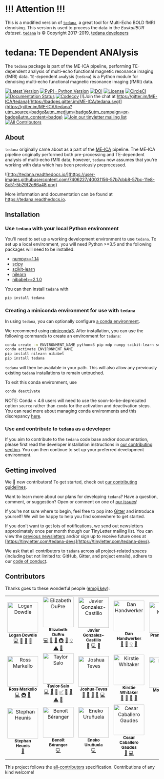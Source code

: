 !!! Attention !!!
=================
This is a modified version of [`tedana`](https://github.com/ME-ICA/tedana), a great tool for Multi-Echo BOLD fMRI denoising.
This version is used to process the data in the *EuskalIBUR dataset*.
[`tedana`](https://github.com/ME-ICA/tedana) is © Copyright 2017-2019, [tedana developers](https://github.com/ME-ICA/tedana)


# tedana: TE Dependent ANAlysis

The ``tedana`` package is part of the ME-ICA pipeline, performing TE-dependent
analysis of multi-echo functional magnetic resonance imaging (fMRI) data.
``TE``-``de``pendent ``ana``lysis (``tedana``) is a Python module for denoising
multi-echo functional magnetic resonance imaging (fMRI) data.

[![Latest Version](https://img.shields.io/pypi/v/tedana.svg)](https://pypi.python.org/pypi/tedana/)
[![PyPI - Python Version](https://img.shields.io/pypi/pyversions/tedana.svg)](https://pypi.python.org/pypi/tedana/)
[![DOI](https://zenodo.org/badge/110845855.svg)](https://zenodo.org/badge/latestdoi/110845855)
[![License](https://img.shields.io/badge/License-LGPL%202.0-blue.svg)](https://opensource.org/licenses/LGPL-2.1)
[![CircleCI](https://circleci.com/gh/ME-ICA/tedana.svg?style=shield)](https://circleci.com/gh/ME-ICA/tedana)
[![Documentation Status](https://readthedocs.org/projects/tedana/badge/?version=latest)](http://tedana.readthedocs.io/en/latest/?badge=latest)
[![Codecov](https://codecov.io/gh/me-ica/tedana/branch/master/graph/badge.svg)](https://codecov.io/gh/me-ica/tedana)
[![Join the chat at https://gitter.im/ME-ICA/tedana](https://badges.gitter.im/ME-ICA/tedana.svg)](https://gitter.im/ME-ICA/tedana?utm_source=badge&utm_medium=badge&utm_campaign=pr-badge&utm_content=badge)
[![Join our tinyletter mailing list](https://img.shields.io/badge/receive-our%20newsletter%20❤%EF%B8%8F-blueviolet.svg)](https://tinyletter.com/tedana-devs)
[![All Contributors](https://img.shields.io/badge/all_contributors-14-orange.svg?style=flat-square)](#contributors)


## About

``tedana`` originally came about as a part of the [ME-ICA](https://github.com/me-ica/me-ica) pipeline.
The ME-ICA pipeline originally performed both pre-processing and TE-dependent analysis of multi-echo fMRI data; however, ``tedana`` now assumes that you're working with data which has been previously preprocessed.

![http://tedana.readthedocs.io/](https://user-images.githubusercontent.com/7406227/40031156-57b7cbb8-57bc-11e8-8c51-5b29f2e86a48.png)

More information and documentation can be found at https://tedana.readthedocs.io.

## Installation

### Use `tedana` with your local Python environment

You'll need to set up a working development environment to use `tedana`.
To set up a local environment, you will need Python >=3.5 and the following packages will need to be installed:

* [numpy>=1.14](http://www.numpy.org/)
* [scipy](https://www.scipy.org/)
* [scikit-learn](http://scikit-learn.org/stable/)
* [nilearn](https://nilearn.github.io/)
* [nibabel>=2.1.0](http://nipy.org/nibabel/)

You can then install `tedana` with

```bash
pip install tedana
```

### Creating a miniconda environment for use with `tedana`

In using `tedana`, you can optionally configure [a conda environment](https://conda.io/docs/user-guide/tasks/manage-environments.html).

We recommend using [miniconda3](https://conda.io/miniconda.html).
After installation, you can use the following commands to create an environment for `tedana`:

```bash
conda create -n ENVIRONMENT_NAME python=3 pip mdp numpy scikit-learn scipy
conda activate ENVIRONMENT_NAME
pip install nilearn nibabel
pip install tedana
```

`tedana` will then be available in your path.
This will also allow any previously existing `tedana` installations to remain untouched.

To exit this conda environment, use

```bash
conda deactivate
```

NOTE: Conda < 4.6 users will need to use the soon-to-be-deprecated option `source` rather than `conda` for the activation and deactivation steps.
You can read more about managing conda environments and this discrepancy [here](https://docs.conda.io/projects/conda/en/latest/user-guide/tasks/manage-environments.html).

### Use and contribute to `tedana` as a developer

If you aim to contribute to the `tedana` code base and/or documentation, please first read the developer installation instructions in [our contributing section](https://github.com/ME-ICA/tedana/blob/master/CONTRIBUTING.md). You can then continue to set up your preferred development environment.

## Getting involved

We :yellow_heart: new contributors!
To get started, check out [our contributing guidelines](https://github.com/ME-ICA/tedana/blob/master/CONTRIBUTING.md).

Want to learn more about our plans for developing ``tedana``?
Have a question, comment, or suggestion?
Open or comment on one of [our issues](https://github.com/ME-ICA/tedana/issues)!

If you're not sure where to begin, feel free to pop into [Gitter](https://gitter.im/ME-ICA/tedana) and introduce yourself!
We will be happy to help you find somewhere to get started.

If you don't want to get lots of notifications, we send out newsletters approximately once per month though our TinyLetter mailing list.
You can view the [previous newsletters](https://tinyletter.com/tedana-devs/archive) and/or sign up to receive future ones at [https://tinyletter.com/tedana-devs](https://tinyletter.com/tedana-devs).

We ask that all contributors to ``tedana`` across all project-related spaces (including but not limited to: GitHub, Gitter, and project emails), adhere to our [code of conduct](https://github.com/ME-ICA/tedana/blob/master/CODE_OF_CONDUCT.md).

## Contributors

Thanks goes to these wonderful people ([emoji key](https://allcontributors.org/docs/en/emoji-key)):

<!-- ALL-CONTRIBUTORS-LIST:START - Do not remove or modify this section -->
<!-- prettier-ignore -->
<table>
  <tr>
    <td align="center"><a href="https://github.com/dowdlelt"><img src="https://avatars2.githubusercontent.com/u/15126366?v=4" width="100px;" alt="Logan Dowdle"/><br /><sub><b>Logan Dowdle</b></sub></a><br /><a href="https://github.com/ME-ICA/tedana/commits?author=dowdlelt" title="Code">💻</a> <a href="#question-dowdlelt" title="Answering Questions">💬</a> <a href="#design-dowdlelt" title="Design">🎨</a> <a href="https://github.com/ME-ICA/tedana/issues?q=author%3Adowdlelt" title="Bug reports">🐛</a></td>
    <td align="center"><a href="http://emdupre.me"><img src="https://avatars3.githubusercontent.com/u/15017191?v=4" width="100px;" alt="Elizabeth DuPre"/><br /><sub><b>Elizabeth DuPre</b></sub></a><br /><a href="https://github.com/ME-ICA/tedana/commits?author=emdupre" title="Code">💻</a> <a href="https://github.com/ME-ICA/tedana/commits?author=emdupre" title="Documentation">📖</a> <a href="#ideas-emdupre" title="Ideas, Planning, & Feedback">🤔</a> <a href="#infra-emdupre" title="Infrastructure (Hosting, Build-Tools, etc)">🚇</a> <a href="#review-emdupre" title="Reviewed Pull Requests">👀</a> <a href="#example-emdupre" title="Examples">💡</a> <a href="https://github.com/ME-ICA/tedana/commits?author=emdupre" title="Tests">⚠️</a> <a href="#question-emdupre" title="Answering Questions">💬</a></td>
    <td align="center"><a href="https://github.com/javiergcas"><img src="https://avatars1.githubusercontent.com/u/7314358?v=4" width="100px;" alt="Javier Gonzalez-Castillo"/><br /><sub><b>Javier Gonzalez-Castillo</b></sub></a><br /><a href="#ideas-javiergcas" title="Ideas, Planning, & Feedback">🤔</a> <a href="https://github.com/ME-ICA/tedana/commits?author=javiergcas" title="Code">💻</a> <a href="#design-javiergcas" title="Design">🎨</a></td>
    <td align="center"><a href="https://github.com/handwerkerd"><img src="https://avatars3.githubusercontent.com/u/7406227?v=4" width="100px;" alt="Dan Handwerker"/><br /><sub><b>Dan Handwerker</b></sub></a><br /><a href="#design-handwerkerd" title="Design">🎨</a> <a href="https://github.com/ME-ICA/tedana/commits?author=handwerkerd" title="Documentation">📖</a> <a href="#example-handwerkerd" title="Examples">💡</a> <a href="#review-handwerkerd" title="Reviewed Pull Requests">👀</a></td>
    <td align="center"><a href="https://github.com/prantikk"><img src="https://avatars0.githubusercontent.com/u/1636689?v=4" width="100px;" alt="Prantik Kundu"/><br /><sub><b>Prantik Kundu</b></sub></a><br /><a href="https://github.com/ME-ICA/tedana/commits?author=prantikk" title="Code">💻</a> <a href="#ideas-prantikk" title="Ideas, Planning, & Feedback">🤔</a></td>
  </tr>
  <tr>
    <td align="center"><a href="http://rossmarkello.me"><img src="https://avatars0.githubusercontent.com/u/14265705?v=4" width="100px;" alt="Ross Markello"/><br /><sub><b>Ross Markello</b></sub></a><br /><a href="https://github.com/ME-ICA/tedana/commits?author=rmarkello" title="Code">💻</a> <a href="#infra-rmarkello" title="Infrastructure (Hosting, Build-Tools, etc)">🚇</a> <a href="#question-rmarkello" title="Answering Questions">💬</a></td>
    <td align="center"><a href="http://tsalo.github.io"><img src="https://avatars3.githubusercontent.com/u/8228902?v=4" width="100px;" alt="Taylor Salo"/><br /><sub><b>Taylor Salo</b></sub></a><br /><a href="https://github.com/ME-ICA/tedana/commits?author=tsalo" title="Code">💻</a> <a href="#ideas-tsalo" title="Ideas, Planning, & Feedback">🤔</a> <a href="https://github.com/ME-ICA/tedana/commits?author=tsalo" title="Documentation">📖</a> <a href="#tutorial-tsalo" title="Tutorials">✅</a> <a href="#question-tsalo" title="Answering Questions">💬</a> <a href="https://github.com/ME-ICA/tedana/issues?q=author%3Atsalo" title="Bug reports">🐛</a> <a href="https://github.com/ME-ICA/tedana/commits?author=tsalo" title="Tests">⚠️</a> <a href="#review-tsalo" title="Reviewed Pull Requests">👀</a></td>
    <td align="center"><a href="https://github.com/jbteves"><img src="https://avatars3.githubusercontent.com/u/26722533?v=4" width="100px;" alt="Joshua Teves"/><br /><sub><b>Joshua Teves</b></sub></a><br /><a href="#projectManagement-jbteves" title="Project Management">📆</a> <a href="https://github.com/ME-ICA/tedana/commits?author=jbteves" title="Documentation">📖</a> <a href="#review-jbteves" title="Reviewed Pull Requests">👀</a> <a href="#maintenance-jbteves" title="Maintenance">🚧</a> <a href="https://github.com/ME-ICA/tedana/commits?author=jbteves" title="Code">💻</a></td>
    <td align="center"><a href="https://whitakerlab.github.io"><img src="https://avatars1.githubusercontent.com/u/3626306?v=4" width="100px;" alt="Kirstie Whitaker"/><br /><sub><b>Kirstie Whitaker</b></sub></a><br /><a href="https://github.com/ME-ICA/tedana/commits?author=KirstieJane" title="Documentation">📖</a> <a href="#projectManagement-KirstieJane" title="Project Management">📆</a> <a href="#review-KirstieJane" title="Reviewed Pull Requests">👀</a> <a href="#talk-KirstieJane" title="Talks">📢</a></td>
    <td align="center"><a href="https://github.com/monicayao"><img src="https://avatars1.githubusercontent.com/u/35382166?v=4" width="100px;" alt="Monica Yao"/><br /><sub><b>Monica Yao</b></sub></a><br /><a href="https://github.com/ME-ICA/tedana/commits?author=monicayao" title="Documentation">📖</a> <a href="https://github.com/ME-ICA/tedana/commits?author=monicayao" title="Tests">⚠️</a></td>
  </tr>
  <tr>
    <td align="center"><a href="http://www.fmrwhy.com/"><img src="https://avatars0.githubusercontent.com/u/10141237?v=4" width="100px;" alt="Stephan Heunis"/><br /><sub><b>Stephan Heunis</b></sub></a><br /><a href="https://github.com/ME-ICA/tedana/commits?author=jsheunis" title="Documentation">📖</a></td>
    <td align="center"><a href="https://www.linkedin.com/in/benoit-beranger/"><img src="https://avatars0.githubusercontent.com/u/16976839?v=4" width="100px;" alt="Benoît Béranger"/><br /><sub><b>Benoît Béranger</b></sub></a><br /><a href="https://github.com/ME-ICA/tedana/commits?author=benoitberanger" title="Code">💻</a></td>
    <td align="center"><a href="https://github.com/eurunuela"><img src="https://avatars0.githubusercontent.com/u/13706448?v=4" width="100px;" alt="Eneko Uruñuela"/><br /><sub><b>Eneko Uruñuela</b></sub></a><br /><a href="https://github.com/ME-ICA/tedana/commits?author=eurunuela" title="Code">💻</a></td>
    <td align="center"><a href="https://github.com/CesarCaballeroGaudes"><img src="https://avatars1.githubusercontent.com/u/7611340?v=4" width="100px;" alt="Cesar Caballero Gaudes"/><br /><sub><b>Cesar Caballero Gaudes</b></sub></a><br /><a href="https://github.com/ME-ICA/tedana/commits?author=CesarCaballeroGaudes" title="Documentation">📖</a> <a href="https://github.com/ME-ICA/tedana/commits?author=CesarCaballeroGaudes" title="Code">💻</a></td>
  </tr>
</table>

<!-- ALL-CONTRIBUTORS-LIST:END -->

This project follows the [all-contributors](https://github.com/all-contributors/all-contributors) specification. Contributions of any kind welcome!
